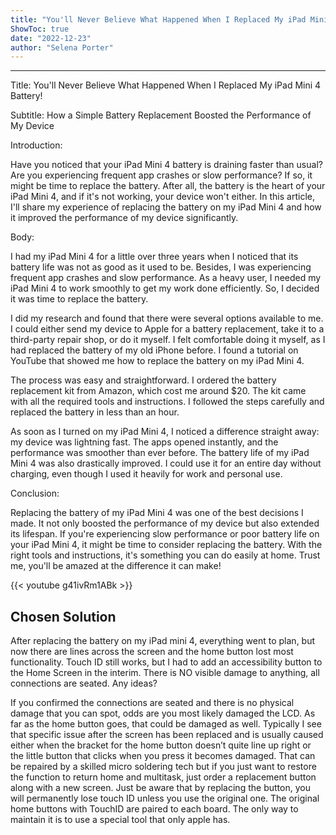 ```yaml
---
title: "You'll Never Believe What Happened When I Replaced My iPad Mini 4 Battery!"
ShowToc: true 
date: "2022-12-23"
author: "Selena Porter"
---
```

*****
Title: You'll Never Believe What Happened When I Replaced My iPad Mini 4 Battery!

Subtitle: How a Simple Battery Replacement Boosted the Performance of My Device

Introduction:

Have you noticed that your iPad Mini 4 battery is draining faster than usual? Are you experiencing frequent app crashes or slow performance? If so, it might be time to replace the battery. After all, the battery is the heart of your iPad Mini 4, and if it's not working, your device won't either. In this article, I'll share my experience of replacing the battery on my iPad Mini 4 and how it improved the performance of my device significantly.

Body:

I had my iPad Mini 4 for a little over three years when I noticed that its battery life was not as good as it used to be. Besides, I was experiencing frequent app crashes and slow performance. As a heavy user, I needed my iPad Mini 4 to work smoothly to get my work done efficiently. So, I decided it was time to replace the battery.

I did my research and found that there were several options available to me. I could either send my device to Apple for a battery replacement, take it to a third-party repair shop, or do it myself. I felt comfortable doing it myself, as I had replaced the battery of my old iPhone before. I found a tutorial on YouTube that showed me how to replace the battery on my iPad Mini 4.

The process was easy and straightforward. I ordered the battery replacement kit from Amazon, which cost me around $20. The kit came with all the required tools and instructions. I followed the steps carefully and replaced the battery in less than an hour.

As soon as I turned on my iPad Mini 4, I noticed a difference straight away: my device was lightning fast. The apps opened instantly, and the performance was smoother than ever before. The battery life of my iPad Mini 4 was also drastically improved. I could use it for an entire day without charging, even though I used it heavily for work and personal use.

Conclusion:

Replacing the battery of my iPad Mini 4 was one of the best decisions I made. It not only boosted the performance of my device but also extended its lifespan. If you're experiencing slow performance or poor battery life on your iPad Mini 4, it might be time to consider replacing the battery. With the right tools and instructions, it's something you can do easily at home. Trust me, you'll be amazed at the difference it can make!

{{< youtube g41ivRm1ABk >}} 



## Chosen Solution
 After replacing the battery on my iPad mini 4, everything went to plan, but now there are lines across the screen and the home button lost most functionality. Touch ID still works, but I had to add an accessibility button to the Home Screen in the interim. There is NO visible damage to anything, all connections are seated. Any ideas?

 If you confirmed the connections are seated and there is no physical damage that you can spot, odds are you most likely damaged the LCD. As far as the home button goes, that could be damaged as well. Typically I see that specific issue after the screen has been replaced and is usually caused either when the bracket for the home button doesn’t quite line up right or the little button that clicks when you press it becomes damaged. That can be repaired by a skilled micro soldering tech but if you just want to restore the function to return home and multitask, just order a replacement button along with a new screen. Just be aware that by replacing the button, you will permanently lose touch ID unless you use the original one. The original home buttons with TouchID are paired to each board. The only way to maintain it is to use a special tool that only apple has.





